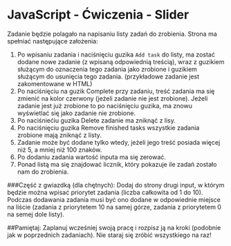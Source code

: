 # JavaScript - Ćwiczenia - Slider

Zadanie będzie polagało na napisaniu listy zadań do zrobienia. Strona ma spełniać następujące założenia:

1. Po wpisaniu zadania i naciśnięciu guzika ```Add task``` do listy, ma zostać dodane nowe zadanie (z wpisaną odpowiednią treścią), wraz z guzikiem służącym do oznaczenia tego zadania jako zrobione i guzikiem służącym do usunięcia tego zadania. (przykładowe zadanie jest zakomentowane w HTML)
2. Po naciśnięciu na guzik Complete przy zadaniu, treść zadania ma się zmienić na kolor czerwony (jeżeli zadanie nie jest zrobione). Jeżeli zadanie jest już zrobione to po naciśnięciu guzika, ma znowu wyświetlać się jako zadanie nie zrobione.
3. Po naciśniećiu guzika Delete zadanie ma zniknąć z lisy.
4. Po naciśnięciu guzika Remove finished tasks wszystkie zadania zrobione mają zniknąć z listy.
5. Zadanie może być dodane tylko wtedy, jeżeli jego treść posiada więcej niż 5, a mniej niż 100 znaków.
6. Po dodaniu zadania wartość inputa ma się zerować.
7. Ponad listą ma się znajdować licznik, który pokazuje ile zadań zostało nam do zrobienia.

###Część z gwiazdką (dla chętnych):
Dodaj do strony drugi input, w którym będzie można wpisać priorytet zadania (liczba całkowita od 1 do 10).
Podczas dodawania zadania musi być ono dodane w odpowiednie miejsce na liście (zadania z priorytetem 10 na samej górze, zadania z priorytetem 0 na semej dole listy).


##Pamiętaj:
Zaplanuj wcześniej swoją pracę i rozpisz ją na kroki (podobnie jak w poprzednich zadaniach).
Nie staraj się zróbić wszystkiego na raz!
